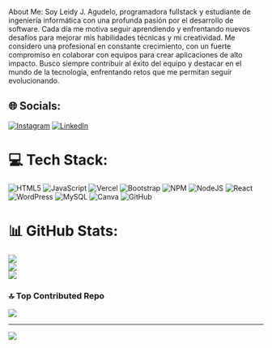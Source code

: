 About Me:
Soy Leidy J. Agudelo, programadora fullstack y estudiante de ingeniería informática con una profunda pasión por el desarrollo de software. Cada día me motiva seguir aprendiendo y enfrentando nuevos desafíos para mejorar mis habilidades técnicas y mi creatividad. Me considero una profesional en constante crecimiento, con un fuerte compromiso en colaborar con equipos para crear aplicaciones de alto impacto. Busco siempre contribuir al éxito del equipo y destacar en el mundo de la tecnología, enfrentando retos que me permitan seguir evolucionando.


## 🌐 Socials:
[![Instagram](https://img.shields.io/badge/Instagram-%23E4405F.svg?logo=Instagram&logoColor=white)](https://instagram.com/leidy_johannna186) [![LinkedIn](https://img.shields.io/badge/LinkedIn-%230077B5.svg?logo=linkedin&logoColor=white)](https://linkedin.com/in/leidy-j-agudelo) 

# 💻 Tech Stack:
![HTML5](https://img.shields.io/badge/html5-%23E34F26.svg?style=for-the-badge&logo=html5&logoColor=white) ![JavaScript](https://img.shields.io/badge/javascript-%23323330.svg?style=for-the-badge&logo=javascript&logoColor=%23F7DF1E) ![Vercel](https://img.shields.io/badge/vercel-%23000000.svg?style=for-the-badge&logo=vercel&logoColor=white) ![Bootstrap](https://img.shields.io/badge/bootstrap-%238511FA.svg?style=for-the-badge&logo=bootstrap&logoColor=white) ![NPM](https://img.shields.io/badge/NPM-%23CB3837.svg?style=for-the-badge&logo=npm&logoColor=white) ![NodeJS](https://img.shields.io/badge/node.js-6DA55F?style=for-the-badge&logo=node.js&logoColor=white) ![React](https://img.shields.io/badge/react-%2320232a.svg?style=for-the-badge&logo=react&logoColor=%2361DAFB) ![WordPress](https://img.shields.io/badge/WordPress-%23117AC9.svg?style=for-the-badge&logo=WordPress&logoColor=white) ![MySQL](https://img.shields.io/badge/mysql-4479A1.svg?style=for-the-badge&logo=mysql&logoColor=white) ![Canva](https://img.shields.io/badge/Canva-%2300C4CC.svg?style=for-the-badge&logo=Canva&logoColor=white) ![GitHub](https://img.shields.io/badge/github-%23121011.svg?style=for-the-badge&logo=github&logoColor=white)
# 📊 GitHub Stats:
![](https://github-readme-stats.vercel.app/api?username=LJAgudelo&theme=blue-green&hide_border=true&include_all_commits=false&count_private=false)<br/>
![](https://github-readme-streak-stats.herokuapp.com/?user=LJAgudelo&theme=blue-green&hide_border=true)<br/>
![](https://github-readme-stats.vercel.app/api/top-langs/?username=LJAgudelo&theme=blue-green&hide_border=true&include_all_commits=false&count_private=false&layout=compact)

### 🔝 Top Contributed Repo
![](https://github-contributor-stats.vercel.app/api?username=LJAgudelo&limit=5&theme=dark&combine_all_yearly_contributions=true)

---
[![](https://visitcount.itsvg.in/api?id=LJAgudelo&icon=0&color=0)](https://visitcount.itsvg.in)

<!-- Proudly created with GPRM ( https://gprm.itsvg.in ) -->
